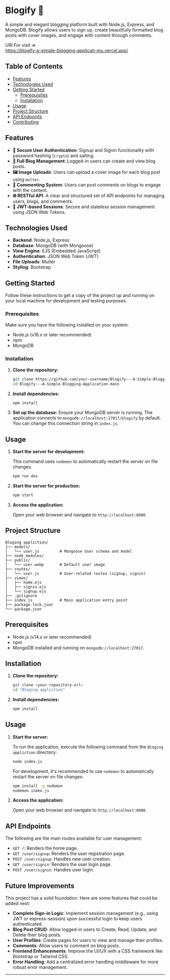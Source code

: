 # Blogify 📝

A simple and elegant blogging platform built with Node.js, Express, and MongoDB. Blogify allows users to sign up, create beautifully formatted blog posts with cover images, and engage with content through comments.

 <!-- Replace with a real screenshot of your app -->
URl For visit =>  
https://blogify-a-simple-blogging-applicati-mu.vercel.app/

## Table of Contents

- [Features](#features)
- [Technologies Used](#technologies-used)
- [Getting Started](#getting-started)
  - [Prerequisites](#prerequisites)
  - [Installation](#installation)
- [Usage](#usage)
- [Project Structure](#project-structure)
- [API Endpoints](#api-endpoints)
- [Contributing](#contributing)

## Features

-   **🔐 Secure User Authentication**: Signup and Signin functionality with password hashing (`crypto`) and salting.
-   **📝 Full Blog Management**: Logged-in users can create and view blog posts.
-   **🖼️ Image Uploads**: Users can upload a cover image for each blog post using `multer`.
-   **💬 Commenting System**: Users can post comments on blogs to engage with the content.
-   **🌐 RESTful API**: A clear and structured set of API endpoints for managing users, blogs, and comments.
-   **🔐 JWT-based Sessions**: Secure and stateless session management using JSON Web Tokens.

## Technologies Used

-   **Backend**: Node.js, Express
-   **Database**: MongoDB (with Mongoose)
-   **View Engine**: EJS (Embedded JavaScript)
-   **Authentication**: JSON Web Token (JWT)
-   **File Uploads**: Multer
-   **Styling**: Bootstrap

## Getting Started

Follow these instructions to get a copy of the project up and running on your local machine for development and testing purposes.

### Prerequisites

Make sure you have the following installed on your system:
-   Node.js (v16.x or later recommended)
-   npm
-   MongoDB

### Installation

1.  **Clone the repository:**
    ```sh
    git clone https://github.com/your-username/Blogify---A-Simple-Blogging-Application-main.git
    cd Blogify---A-Simple-Blogging-Application-main
    ```

2.  **Install dependencies:**
    ```sh
    npm install
    ```

3.  **Set up the database:**
    Ensure your MongoDB server is running. The application connects to `mongodb://localhost:27017/blogify` by default. You can change this connection string in `index.js`.

## Usage

1.  **Start the server for development:**

    This command uses `nodemon` to automatically restart the server on file changes.
    ```sh
    npm run dev
    ```

2.  **Start the server for production:**
    ```sh
    npm start
    ```

3.  **Access the application:**

    Open your web browser and navigate to `http://localhost:8000`.

## Project Structure

```
Bloging appliction/
├── models/
│   └── user.js         # Mongoose User schema and model
├── node_modules/
├── public/
│   └── user.webp       # Default user image
├── routes/
│   └── user.js         # User-related routes (signup, signin)
├── views/
│   ├── home.ejs
│   ├── signin.ejs
│   └── signup.ejs
├── .gitignore
├── index.js            # Main application entry point
├── package-lock.json
└── package.json
```

## Prerequisites

-   Node.js (v14.x or later recommended)
-   npm
-   MongoDB installed and running on `mongodb://localhost:27017`.

## Installation

1.  **Clone the repository:**
    ```sh
    git clone <your-repository-url>
    cd "Bloging appliction"
    ```

2.  **Install dependencies:**
    ```sh
    npm install
    ```

## Usage

1.  **Start the server:**

    To run the application, execute the following command from the `Bloging appliction` directory:

    ```sh
    node index.js
    ```

    For development, it's recommended to use `nodemon` to automatically restart the server on file changes:

    ```sh
    npm install -g nodemon
    nodemon index.js
    ```

2.  **Access the application:**

    Open your web browser and navigate to `http://localhost:8000`.

## API Endpoints

The following are the main routes available for user management:

-   `GET /`: Renders the home page.
-   `GET /user/signup`: Renders the user registration page.
-   `POST /user/signup`: Handles new user creation.
-   `GET /user/signin`: Renders the user login page.
-   `POST /user/signin`: Handles user login.

## Future Improvements

This project has a solid foundation. Here are some features that could be added next:

-   **Complete Sign-in Logic**: Implement session management (e.g., using JWT or express-session) upon successful login to keep users authenticated.
-   **Blog Post CRUD**: Allow logged-in users to Create, Read, Update, and Delete their blog posts.
-   **User Profiles**: Create pages for users to view and manage their profiles.
-   **Comments**: Allow users to comment on blog posts.
-   **Frontend Enhancements**: Improve the UI/UX with a CSS framework like Bootstrap or Tailwind CSS.
-   **Error Handling**: Add a centralized error handling middleware for more robust error management.

---
